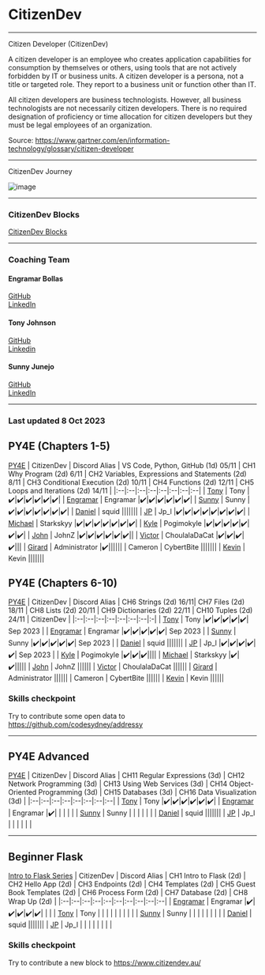 # CitizenDev

---
Citizen Developer (CitizenDev)

A citizen developer is an employee who creates application capabilities for consumption by themselves or others, using tools that are not actively forbidden by IT or business units. A citizen developer is a persona, not a title or targeted role. They report to a business unit or function other than IT.

All citizen developers are business technologists.  However, all business technologists are not necessarily citizen developers.  There is no required designation of proficiency or time allocation for citizen developers but they must be legal employees of an organization.

Source: https://www.gartner.com/en/information-technology/glossary/citizen-developer

---
CitizenDev Journey

![image](https://github.com/codesydney/citizendev/assets/7553347/c310a5cb-013b-427a-ad49-9e61ac45e44d)


---
### CitizenDev Blocks
[CitizenDev Blocks](https://www.citizendev.au/) <bt/>

---
### Coaching Team
#### Engramar Bollas <br/>
[GitHub](https://github.com/engramar) <br/>
[LinkedIn](https://www.linkedin.com/in/engramarbollas/) <br/>

#### Tony Johnson <br/>
[GitHub](https://github.com/tnyjhnsn) <br/>
[Linkedin](https://www.linkedin.com/in/tony-johnson-53995413/) <br/>

#### Sunny Junejo <br/>
[GitHub](https://github.com/sjunejo) <br/>
[LinkedIn](https://www.linkedin.com/in/sadruddinjunejo/) <br/>

---
### Last updated 8 Oct 2023

## PY4E (Chapters 1-5)
[PY4E](https://www.py4e.com/)
| CitizenDev | Discord Alias | VS Code, Python, GitHub (1d) 05/11 | CH1 Why Program (2d) 6/11 | CH2 Variables, Expressions and Statements (2d) 8/11 | CH3 Conditional Execution (2d) 10/11 | CH4 Functions (2d) 12/11 | CH5 Loops and Iterations (2d) 14/11 | 
|:--|:--|:--|:--|:--|:--|:--|:--|
| [Tony](https://github.com/tnyjhnsn) | Tony |✔️|✔️|✔️|✔️|✔️|✔️|
| [Engramar](https://github.com/engramar) | Engramar |✔️|✔️|✔️|✔️|✔️|✔️|
| [Sunny](https://github.com/sjunejo) | Sunny |✔️|✔️|✔️|✔️|✔️|✔️|✔️|
| [Daniel](https://github.com/dangoodie) | squid |||||||
| [JP](https://github.com/josepedrolorenzini) | Jp_l |✔️|✔️|✔️|✔️|✔️|✔️|✔️|✔️|
| [Michael](https://github.com/starkskyy) | Starkskyy |✔️|✔️|✔️|✔️|✔️|✔️|✔️|
| [Kyle](https://github.com/mkasborromeo) | Pogimokyle |✔️|✔️|✔️|✔️|✔️|✔️|✔️|
| [John](https://github.com/JohnZGBG) | JohnZ |✔️|✔️|✔️|✔️|✔️|✔️||
| [Victor](https://github.com/CholulaTheCat) | ChoulalaDaCat |✔️|✔️|✔️|✔️|||
| [Girard](https://github.com/GirardT) | Administrator |✔️||||||
| Cameron | CybertBite |||||||
| [Kevin](https://github.com/ZizhangOu) | Kevin |||||||

## PY4E (Chapters 6-10)
[PY4E](https://www.py4e.com/)
| CitizenDev | Discord Alias | CH6 Strings (2d) 16/11| CH7 Files (2d) 18/11 | CH8 Lists (2d) 20/11 | CH9 Dictionaries (2d) 22/11 | CH10 Tuples (2d) 24/11 | CitizenDev | 
|:--|:--|:--|:--|:--|:--|:--|:-|
| [Tony](https://github.com/tnyjhnsn) | Tony |✔️|✔️|✔️|✔️|✔️| Sep 2023 |
| [Engramar](https://github.com/engramar) | Engramar |✔️|✔️|✔️|✔️|✔️| Sep 2023 |
| [Sunny](https://github.com/sjunejo) | Sunny |✔️|✔️|✔️|✔️|✔️| Sep 2023 |
| [Daniel](https://github.com/dangoodie) | squid |||||||
| [JP](https://github.com/josepedrolorenzini) | Jp_l |✔️|✔️|✔️|✔️|✔️| Sep 2023 |
| [Kyle](https://github.com/mkasborromeo) | Pogimokyle |✔️|✔️|✔️||||
| [Michael](https://github.com/starkskyy) | Starkskyy |✔️|✔️|||||
| [John](https://github.com/JohnZGBG) | JohnZ ||||||
| [Victor](https://github.com/CholulaTheCat) | ChoulalaDaCat ||||||
| [Girard](https://github.com/GirardT) | Administrator ||||||
| Cameron | CybertBite ||||||
| [Kevin](https://github.com/ZizhangOu) | Kevin ||||||

### Skills checkpoint
Try to contribute some open data to https://github.com/codesydney/addressy 

---
## PY4E Advanced
[PY4E](https://www.py4e.com/)
| CitizenDev | Discord Alias |  CH11 Regular Expressions (3d) | CH12 Network Programming (3d) | CH13 Using Web Services (3d) | CH14 Object-Oriented Programming (3d) | CH15 Databases (3d) |  CH16 Data Visualization (3d) | 
|:--|:--|:--|:--|:--|:--|:--|:--|
| [Tony](https://github.com/tnyjhnsn) | Tony |✔️|✔️|✔️|✔️|✔️|✔️|
| [Engramar](https://github.com/engramar) | Engramar |✔️| | | | | 
| [Sunny](https://github.com/sjunejo) | Sunny | | | | | | 
| [Daniel](https://github.com/dangoodie) | squid |||||||
| [JP](https://github.com/josepedrolorenzini) | Jp_l | | | | | | 

---
## Beginner Flask 
[Intro to Flask Series](https://youtube.com/playlist?list=PLXmMXHVSvS-AjwTOtiW1DXFYTgUlrUmHV&feature=shared)
| CitizenDev | Discord Alias |  CH1 Intro to Flask (2d) | CH2 Hello App (2d) | CH3 Endpoints (2d) | CH4 Templates (2d) | CH5 Guest Book Templates (2d) | CH6 Process Form (2d) | CH7 Database (2d) | CH8 Wrap Up (2d) |
|:--|:--|:--|:--|:--|:--|:--|:--|:--|:--|
| [Engramar](https://github.com/engramar) | Engramar |✔️|✔️|✔️|✔️|✔️| | |
| [Tony](https://github.com/tnyjhnsn) | Tony | | | | | | | | |
| [Sunny](https://github.com/sjunejo) | Sunny | | | | | | | |
| [Daniel](https://github.com/dangoodie) | squid |||||||
| [JP](https://github.com/josepedrolorenzini) | Jp_l | | | | | | | | 

### Skills checkpoint
Try to contribute a new block to https://www.citizendev.au/
